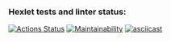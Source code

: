 ### Hexlet tests and linter status:
[![Actions Status](https://github.com/TolkienRools/python-project-49/actions/workflows/hexlet-check.yml/badge.svg)](https://github.com/TolkienRools/python-project-49/actions)
[![Maintainability](https://api.codeclimate.com/v1/badges/80d9875f6b9bd27675b6/maintainability)](https://codeclimate.com/github/TolkienRools/python-project-49/maintainability)
[![asciicast](https://asciinema.org/a/8rBCrKao381mFnvKcbNdLnJ6O.svg)](https://asciinema.org/a/8rBCrKao381mFnvKcbNdLnJ6O)
